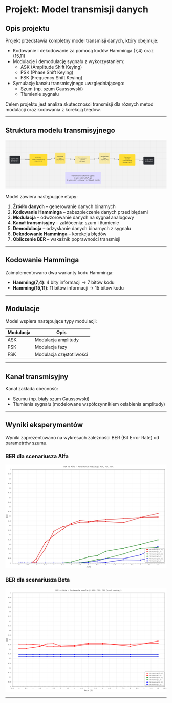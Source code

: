 # Projekt: Model transmisji danych

## Opis projektu

Projekt przedstawia kompletny model transmisji danych, który obejmuje:

- Kodowanie i dekodowanie za pomocą kodów Hamminga (7,4) oraz (15,11)
- Modulację i demodulację sygnału z wykorzystaniem:
  - ASK (Amplitude Shift Keying)
  - PSK (Phase Shift Keying)
  - FSK (Frequency Shift Keying)
- Symulację kanału transmisyjnego uwzględniającego:
  - Szum (np. szum Gaussowski)
  - Tłumienie sygnału

Celem projektu jest analiza skuteczności transmisji dla różnych metod modulacji oraz kodowania z korekcją błędów.

---

## Struktura modelu transmisyjnego

![Schemat transmisji](images/diagram.png)

Model zawiera następujące etapy:
1. **Źródło danych** – generowanie danych binarnych
2. **Kodowanie Hamminga** – zabezpieczenie danych przed błędami
3. **Modulacja** – odwzorowanie danych na sygnał analogowy
4. **Kanał transmisyjny** – zakłócenia: szum i tłumienie
5. **Demodulacja** – odzyskanie danych binarnych z sygnału
6. **Dekodowanie Hamminga** – korekcja błędów
7. **Obliczenie BER** – wskaźnik poprawności transmisji

---

## Kodowanie Hamminga

Zaimplementowano dwa warianty kodu Hamminga:
- **Hamming(7,4)**: 4 bity informacji → 7 bitów kodu
- **Hamming(15,11)**: 11 bitów informacji → 15 bitów kodu

---

## Modulacje

Model wspiera następujące typy modulacji:

| Modulacja | Opis |
|-----------|------|
| ASK       | Modulacja amplitudy |
| PSK       | Modulacja fazy       |
| FSK       | Modulacja częstotliwości |

---

## Kanał transmisyjny

Kanał zakłada obecność:
- Szumu (np. biały szum Gaussowski)
- Tłumienia sygnału (modelowane współczynnikiem osłabienia amplitudy)

---

## Wyniki eksperymentów

Wyniki zaprezentowano na wykresach zależności BER (Bit Error Rate) od parametrów szumu.

### BER dla scenariusza Alfa

![BER Alfa - wszystkie modulacje](images/ber_alfa_wszystkie_modulacje.png)

### BER dla scenariusza Beta

![BER Beta - wszystkie modulacje](images/ber_beta_wszystkie_modulacje.png)

---
